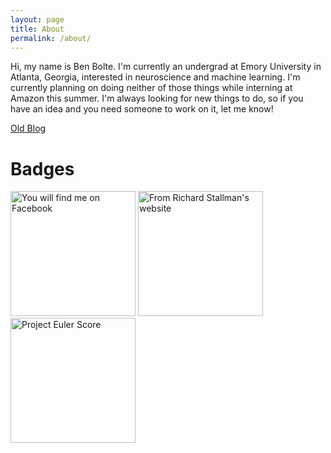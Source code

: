 ```yaml
---
layout: page
title: About
permalink: /about/
---
```


Hi, my name is Ben Bolte. I'm currently an undergrad at Emory University in Atlanta, Georgia, interested in neuroscience and machine learning. I'm currently planning on doing neither of those things while interning at Amazon this summer. I'm always looking for new things to do, so if you have an idea and you need someone to work on it, let me know!

[Old Blog](https://benjaminbolte.wordpress.com/)

# Badges

<img class="img" src="https://badge.facebook.com/badge/1455734326.3788.49682297.png" width="200px" style="border: 0px;" alt="You will find me on Facebook" />
<img src="https://stallman.org/no-facebook.png" alt="From Richard Stallman's website" width="200px"/>
<img src="https://projecteuler.net/profile/bkbolte.png" alt="Project Euler Score" width="200px"/>
